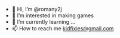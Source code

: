 - 👋 Hi, I’m @romany2j
- 👀 I’m interested in making games
- 🌱 I’m currently learning ...
- 📫 How to reach me kidfixies@gmail.com

<!---
romany2j/romany2j is a ✨ special ✨ repository because its `README.md` (this file) appears on your GitHub profile.
You can click the Preview link to take a look at your changes.
--->
